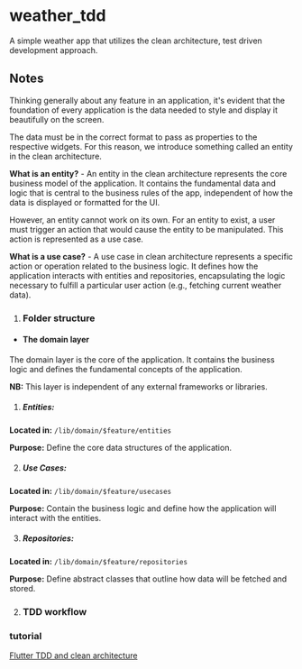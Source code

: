 # weather_tdd

A simple weather app that utilizes the clean architecture, test driven development approach.

## Notes
Thinking generally about any feature in an application, it's evident that the foundation of every application is the data needed to style and display it beautifully on the screen.

The data must be in the correct format to pass as properties to the respective widgets. For this reason, we introduce something called an entity in the clean architecture.

**What is an entity?** - An entity in the clean architecture represents the core business model of the application. It contains the fundamental data and logic that is central to the business rules of the app, independent of how the data is displayed or formatted for the UI.

However, an entity cannot work on its own. For an entity to exist, a user must trigger an action that would cause the entity to be manipulated. This action is represented as a use case.

**What is a use case?** -
A use case in clean architecture represents a specific action or operation related to the business logic. It defines how the application interacts with entities and repositories, encapsulating the logic necessary to fulfill a particular user action (e.g., fetching current weather data).


1. ### Folder structure
- #### The domain layer
The domain layer is the core of the application. It contains the business logic and defines the fundamental concepts of the application. 

**NB:** This layer is independent of any external frameworks or libraries.

1. ##### Entities:

**Located in:** `/lib/domain/$feature/entities`

**Purpose:** Define the core data structures of the application.

2. ##### Use Cases:

**Located in:** `/lib/domain/$feature/usecases`

**Purpose:** Contain the business logic and define how the application will interact with the entities.


3. ##### Repositories:

**Located in:** `/lib/domain/$feature/repositories`

**Purpose:** Define abstract classes that outline how data will be fetched and stored.

2. ### TDD workflow


### tutorial
[Flutter TDD and clean architecture](https://www.youtube.com/watch?v=g2Mup12MccU&t=201s)
